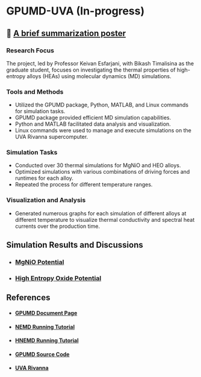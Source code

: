 # GPUMD-UVA (In-progress)

## 📝 [A brief summarization poster](https://drive.google.com/file/d/1gUmejQSglso3Zh1EY1O8N_IgMgXjIA_r/view?usp=sharing)

### Research Focus
The project, led by Professor Keivan Esfarjani, with Bikash Timalisina as the graduate student, focuses on investigating the thermal properties of high-entropy alloys (HEAs) using molecular dynamics (MD) simulations.

### Tools and Methods
- Utilized the GPUMD package, Python, MATLAB, and Linux commands for simulation tasks.
- GPUMD package provided efficient MD simulation capabilities.
- Python and MATLAB facilitated data analysis and visualization.
- Linux commands were used to manage and execute simulations on the UVA Rivanna supercomputer.

### Simulation Tasks
- Conducted over 30 thermal simulations for MgNiO and HEO alloys.
- Optimized simulations with various combinations of driving forces and runtimes for each alloy.
- Repeated the process for different temperature ranges.

### Visualization and Analysis
- Generated numerous graphs for each simulation of different alloys at different temperature to visualize thermal conductivity and spectral heat currents over the production time.

## Simulation Results and Discussions
- ### [MgNiO Potential](./MgNiO/)
- ### [High Entropy Oxide Potential](./HEO/)

## References
- #### [GPUMD Document Page](https://gpumd.org/index.html)
- #### [NEMD Running Tutorial](https://gpumd.org/tutorials/thermal_transport_nemd.html)
- #### [HNEMD Running Tutorial](https://gpumd.org/tutorials/thermal_transport_hnemd.html)
- #### [GPUMD Source Code](https://github.com/brucefan1983/GPUMD)
- #### [UVA Rivanna](https://www.rc.virginia.edu/userinfo/rivanna/overview/)

